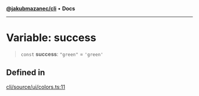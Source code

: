 [**@jakubmazanec/cli**](../../../README.md) • **Docs**

---

# Variable: success

> `const` **success**: `"green"` = `'green'`

## Defined in

[cli/source/ui/colors.ts:11](https://github.com/jakubmazanec/tools/blob/05074a1dedd887672f015df129961cd35c75acfe/packages/cli/source/ui/colors.ts#L11)
